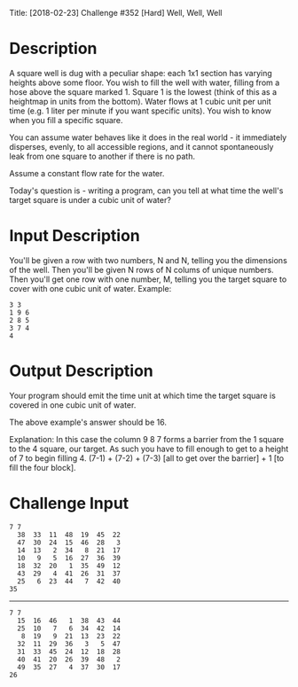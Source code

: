 Title: [2018-02-23] Challenge #352 [Hard] Well, Well, Well

# Description

A square well is dug with a peculiar shape: each 1x1 section has varying heights above some floor. You wish to fill the well with water, filling from a hose above the square marked 1. Square 1 is the lowest (think of this as a heightmap in units from the bottom). Water flows at 1 cubic unit per unit time (e.g. 1 liter per minute if you want specific units). You wish to know when you fill a specific square. 

You can assume water behaves like it does in the real world - it immediately disperses, evenly, to all accessible regions, and it cannot spontaneously leak from one square to another if there is no path. 

Assume a constant flow rate for the water. 

Today's question is - writing a program, can you tell at what time the well's target square is under a cubic unit of water? 

#  Input Description

You'll be given a row with two numbers, N and N, telling you the dimensions of the well. Then you'll be given N rows of N colums of unique numbers. Then you'll get one row with one number, M, telling you the target square to cover with one cubic unit of water. Example:

    3 3
    1 9 6
    2 8 5
    3 7 4
    4

# Output Description

Your program should emit the time unit at which time the target square is covered in one cubic unit of water. 

The above example's answer should be 16. 

Explanation: In this case the column 9 8 7 forms a barrier from the 1 square to the 4 square, our target. As such you have to fill enough to get to a height of 7 to begin filling 4. (7-1) + (7-2) + (7-3) [all to get over the barrier] + 1 [to fill the four block]. 

# Challenge Input

    7 7
      38  33  11  48  19  45  22
      47  30  24  15  46  28   3
      14  13   2  34   8  21  17
      10   9   5  16  27  36  39
      18  32  20   1  35  49  12
      43  29   4  41  26  31  37
      25   6  23  44   7  42  40
    35

----

    7 7
      15  16  46   1  38  43  44
      25  10   7   6  34  42  14
       8  19   9  21  13  23  22
      32  11  29  36   3   5  47
      31  33  45  24  12  18  28
      40  41  20  26  39  48   2
      49  35  27   4  37  30  17
    26
